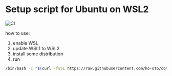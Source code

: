 # Setup script for Ubuntu on WSL2

![CI](https://github.com/ho-oto/dotfiles-for-wsl2/workflows/CI/badge.svg)

how to use:

1. enable WSL
2. update WSL1 to WSL2
3. install some distribution
4. run

```bash
/bin/bash -c "$(curl -fsSL https://raw.githubusercontent.com/ho-oto/dotfiles-for-wsl2/master/script/setup)"
```
